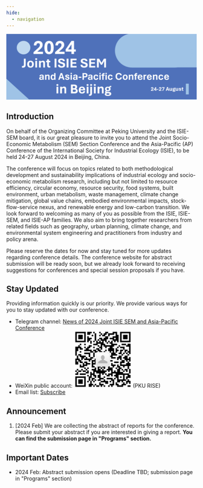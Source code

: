 ```yaml
---
hide:
  - navigation
---
```


![1706627180801](image/index/1706627180801.png)

## Introduction

On behalf of the Organizing Committee at Peking University and the ISIE-SEM board, it is our great pleasure to invite you to attend the Joint Socio-Economic Metabolism (SEM) Section Conference and the Asia-Pacific (AP) Conference of the International Society for Industrial Ecology (ISIE), to be held 24-27 August 2024 in Beijing, China.

The conference will focus on topics related to both methodological development and sustainability implications of industrial ecology and socio-economic metabolism research, including but not limited to resource efficiency, circular economy, resource security, food systems, built environment, urban metabolism, waste management, climate change mitigation, global value chains, embodied environmental impacts, stock-flow-service nexus, and renewable energy and low-carbon transition. We look forward to welcoming as many of you as possible from the ISIE, ISIE-SEM, and ISIE-AP families. We also aim to bring together researchers from related fields such as geography, urban planning, climate change, and environmental system engineering and practitioners from industry and policy arena.

Please reserve the dates for now and stay tuned for more updates regarding conference details. The conference website for abstract submission will be ready soon, but we already look forward to receiving suggestions for conferences and special session proposals if you have.

## Stay Updated

<!-- This section title has hyperlink in /Program/index.md -->
<!-- 这一部分在 /Program/index.md 中有超链接，注意标题的修改 -->

Providing information quickly is our priority. We provide various ways for you to stay updated with our conference.

- Telegram channel: [News of 2024 Joint ISIE SEM and Asia-Pacific Conference](https://t.me/isiesem2024)
- WeiXin public account: ![1706628121264](image/index/1706628121264.png) (PKU RISE)
- Email list: [Subscribe](https://forms.microsoft.com/Pages/ResponsePage.aspx?id=DQSIkWdsW0yxEjajBLZtrQAAAAAAAAAAAAZAAOVphwpUNUI4QjlQUTlWMFBKTlFaWDFLT0g1VFRZQS4u)

## Announcement

1. [2024 Feb] We are collecting the abstract of reports for the conference. Please submit your abstract if you are interested in giving a report. __You can find the submission page in "Programs" section.__

## Important Dates

- 2024 Feb: Abstract submission opens (Deadline TBD; submission page in "Programs" section)